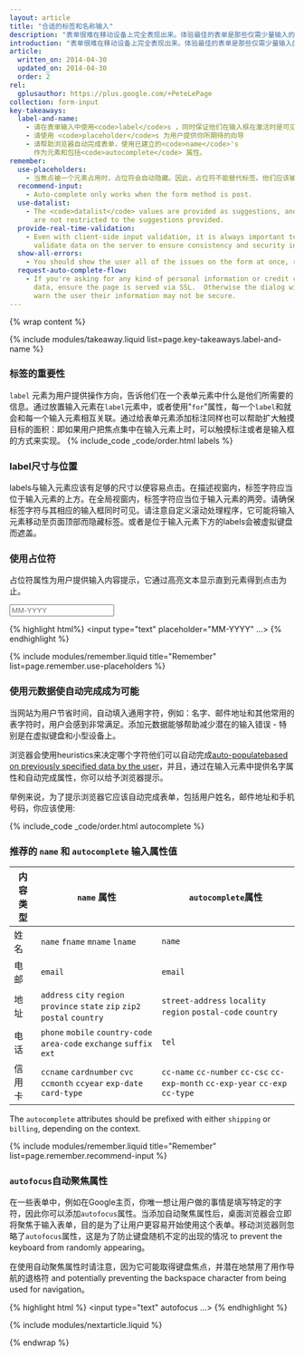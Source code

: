 ```yaml
---
layout: article
title: "合适的标签和名称输入"
description: "表单很难在移动设备上完全表现出来。体验最佳的表单是那些仅需少量输入的表单。"
introduction: "表单很难在移动设备上完全表现出来。体验最佳的表单是那些仅需少量输入的表单。好的表单能够提供给用户恰逢时宜的输入类型。键盘应该改变类型以匹配用户的输入场景。当用户在日历中添加一个事件时，请使你的用户时刻保持被提醒的状态。认证工具则应该告诉用户在提交表格前需要做些什么。"
article:
  written_on: 2014-04-30
  updated_on: 2014-04-30
  order: 2
rel:
  gplusauthor: https://plus.google.com/+PeteLePage
collection: form-input
key-takeaways:
  label-and-name:
    - 请在表单输入中使用<code>label</code>s ，同时保证他们在输入框在激活时是可见的。
    - 请使用 <code>placeholder</code>s 为用户提供你所期待的向导
    - 请帮助浏览器自动完成表单，使用已建立的<code>name</code>'s
      作为元素和包括<code>autocomplete</code> 属性。
remember:
  use-placeholders:
    - 当焦点被一个元素占用时，占位符会自动隐藏。因此，占位符不能替代标签。他们应该被用来作为所需格式和所需内容上的一种援助，以帮助并为用户提供导航。
  recommend-input:
    - Auto-complete only works when the form method is post.
  use-datalist:
    - The <code>datalist</code> values are provided as suggestions, and users
      are not restricted to the suggestions provided.
  provide-real-time-validation:
    - Even with client-side input validation, it is always important to
      validate data on the server to ensure consistency and security in your data.
  show-all-errors:
    - You should show the user all of the issues on the form at once, rather than showing them one at a time.
  request-auto-complete-flow:
    - If you're asking for any kind of personal information or credit card
      data, ensure the page is served via SSL.  Otherwise the dialog will
      warn the user their information may not be secure.
---
```

{% wrap content %}

<style>
  img, video, object {
    max-width: 100%;
  }

  img.center {
    display: block;
    margin-left: auto;
    margin-right: auto;
  }

  table.inputtypes th:nth-of-type(2) {
    min-width: 270px;
  }

  table.tc-heavyright th:first-of-type {
    width: 30%;
  }
</style>

{% include modules/takeaway.liquid list=page.key-takeaways.label-and-name %}

### 标签的重要性

`label` 元素为用户提供操作方向，告诉他们在一个表单元素中什么是他们所需要的信息。通过放置输入元素在`label`元素中，或者使用"`for`"属性，每一个`label`和就会和每一个输入元素相互关联。通过给表单元素添加标注同样也可以帮助扩大触摸目标的面积：即如果用户把焦点集中在输入元素上时，可以触摸标注或者是输入框的方式来实现。 
{% include_code _code/order.html labels %}

### label尺寸与位置

labels与输入元素应该有足够的尺寸以便容易点击。在描述视窗内，标签字符应当位于输入元素的上方。在全局视窗内，标签字符应当位于输入元素的两旁。请确保标签字符与其相应的输入框同时可见。请注意自定义滚动处理程序，它可能将输入元素移动至页面顶部而隐藏标签。或者是位于输入元素下方的labels会被虚拟键盘而遮盖。

### 使用占位符

占位符属性为用户提供输入内容提示，它通过高亮文本显示直到元素得到点击为止。

<input type="text" placeholder="MM-YYYY">

{% highlight html%}
<input type="text" placeholder="MM-YYYY" ...>
{% endhighlight %}


{% include modules/remember.liquid title="Remember" list=page.remember.use-placeholders %}

### 使用元数据使自动完成成为可能

当网站为用户节省时间，自动填入通用字符，例如：名字、邮件地址和其他常用的表字符时，用户会感到非常满足。添加元数据能够帮助减少潜在的输入错误 - 特别是在虚拟键盘和小型设备上。

浏览器会使用heuristics来决定哪个字符他们可以自动完成[auto-populate](https://support.google.com/chrome/answer/142893)[based on
previously specified data by the
user](https://support.google.com/chrome/answer/142893)，并且，通过在输入元素中提供名字属性和自动完成属性，你可以给予浏览器提示。 

举例来说，为了提示浏览器它应该自动完成表单，包括用户姓名，邮件地址和手机号码，你应该使用:

{% include_code _code/order.html autocomplete %}

### 推荐的 `name` 和 `autocomplete` 输入属性值

<table class="table-3 autocompletes">
  <thead>
    <tr>
      <th data-th="Content type">内容类型</th>
      <th data-th="name attribute"><code>name</code> 属性</th>
      <th data-th="autocomplete attribute"><code>autocomplete</code>属性</th>
    </tr>
  </thead>
  <tbody>
    <tr>
      <td data-th="Content type">姓名</td>
      <td data-th="name attribute">
        <code>name</code>
        <code>fname</code>
        <code>mname</code>
        <code>lname</code>
      </td>
      <td data-th="autocomplete attribute"><code>name</code></td>
    </tr>
    <tr>
      <td data-th="Content type">电邮</td>
      <td data-th="name attribute"><code>email</code></td>
      <td data-th="autocomplete attribute"><code>email</code></td>
    </tr>
    <tr>
      <td data-th="Content type">地址</td>
      <td data-th="name attribute">
        <code>address</code>
        <code>city</code>
        <code>region</code>
        <code>province</code>
        <code>state</code>
        <code>zip</code>
        <code>zip2</code>
        <code>postal</code>
        <code>country</code>
      </td>
      <td data-th="autocomplete attribute">
        <code>street-address</code>
        <code>locality</code>
        <code>region</code>
        <code>postal-code</code>
        <code>country</code>
      </td>
    </tr>
    <tr>
      <td data-th="Content type">电话</td>
      <td data-th="name attribute">
        <code>phone</code>
        <code>mobile</code>
        <code>country-code</code>
        <code>area-code</code>
        <code>exchange</code>
        <code>suffix</code>
        <code>ext</code>
      </td>
      <td data-th="autocomplete attribute"><code>tel</code></td>
    </tr>
    <tr>
      <td data-th="Content type">信用卡</td>
      <td data-th="name attribute">
        <code>ccname</code>
        <code>cardnumber</code>
        <code>cvc</code>
        <code>ccmonth</code>
        <code>ccyear</code>
        <code>exp-date</code>
        <code>card-type</code>
      </td>
      <td data-th="autocomplete attribute">
        <code>cc-name</code>
        <code>cc-number</code>
        <code>cc-csc</code>
        <code>cc-exp-month</code>
        <code>cc-exp-year</code>
        <code>cc-exp</code>
        <code>cc-type</code>
      </td>
    </tr>
  </tbody>
</table>

The `autocomplete` attributes should be prefixed with either `shipping` or `billing`, depending on the context.

{% include modules/remember.liquid title="Remember" list=page.remember.recommend-input %}

### `autofocus`自动聚焦属性

在一些表单中，例如在Google主页，你唯一想让用户做的事情是填写特定的字符，因此你可以添加`autofocus`属性。当添加自动聚焦属性后，桌面浏览器会立即将聚焦于输入表单，目的是为了让用户更容易开始使用这个表单。移动浏览器则忽略了`autofocus`属性，这是为了防止键盘随机不定的出现的情况 to prevent the keyboard from randomly
appearing。

在使用自动聚焦属性时请注意，因为它可能取得键盘焦点，并潜在地禁用了用作导航的退格符
and potentially preventing the backspace character from being used for
navigation。

{% highlight html %}
<input type="text" autofocus ...>
{% endhighlight %}

{% include modules/nextarticle.liquid %}

{% endwrap %}
